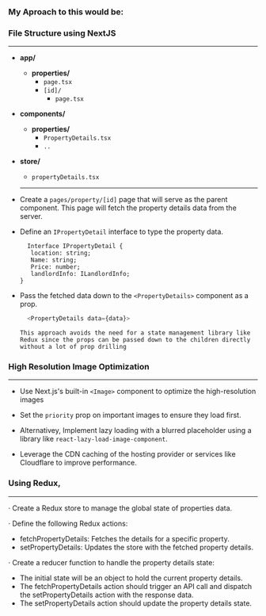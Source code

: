 ### My Aproach to this would be:

### File Structure using NextJS
---

- **app/**
  - **properties/**
    - `page.tsx`
    - `[id]/`
      - `page.tsx`
- **components/**
  - **properties/**
    - `PropertyDetails.tsx`
    - `..`
- **store/**
  - `propertyDetails.tsx`

  ---

- Create a `pages/property/[id]` page that will serve as the parent component. This page will fetch the property details data from the server.

- Define an `IPropertyDetail` interface to type the property data.

   ```javacript
     Interface IPropertyDetail {
      location: string;
      Name: string;
      Price: number;
      landlordInfo: ILandlordInfo;
  }
   ```

- Pass the fetched data down to the `<PropertyDetails>` component as a prop.
    ```javascript
      <PropertyDetails data={data}>
    ```
    `This approach avoids the need for a state management library like Redux since the props can be passed down to the children directly without a lot of prop drilling`

### High Resolution Image Optimization
---
- Use Next.js's built-in `<Image>` component to optimize the high-resolution images

- Set the `priority` prop on important images to ensure they load first.

- Alternativey, Implement lazy loading with a blurred placeholder using a library like `react-lazy-load-image-component`.

- Leverage the CDN caching of the hosting provider or services like Cloudflare to improve performance.


### Using Redux,
---
·  Create a Redux store to manage the global state of properties data.

·  Define the following Redux actions: 
  - fetchPropertyDetails: Fetches the details for a specific property.
 - setPropertyDetails: Updates the store with the fetched property details.
   
·  Create a reducer function to handle the property details state: 
 - The initial state will be an object to hold the current property details.
 - The fetchPropertyDetails action should trigger an API call and dispatch the setPropertyDetails action with the response data.
 - The setPropertyDetails action should update the property details state.
